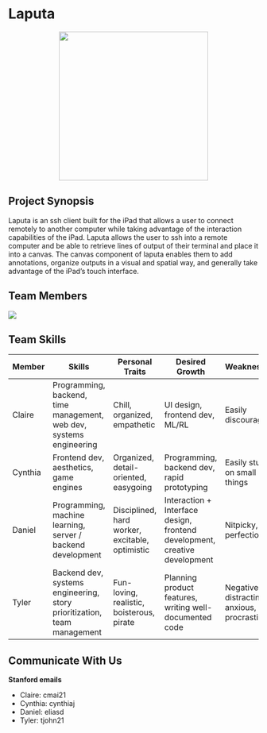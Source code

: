 # Laputa
<p align="center">
  <img src="https://github.com/StanfordCS194/Team6/blob/main/imgs/laputa_logo.png" width="300"/>
 </p>
 
## Project Synopsis
Laputa is an ssh client built for the iPad that allows a user to connect remotely to another computer while taking advantage of the interaction capabilities of the iPad. Laputa allows the user to ssh into a remote computer and be able to retrieve lines of output of their terminal and place it into a canvas. The canvas component of laputa enables them to add annotations, organize outputs in a visual and spatial way, and generally take advantage of the iPad’s touch interface.

## Team Members

![](https://github.com/StanfordCS194/Team6/blob/main/imgs/team_member_images.png)

## Team Skills
| Member  | Skills                                                                  | Personal Traits                                 | Desired Growth                                                              | Weaknesses                                    | Hat Color |
|---------|-------------------------------------------------------------------------|-------------------------------------------------|-----------------------------------------------------------------------------|-----------------------------------------------|-----------|
| Claire  | Programming, backend, time management, web dev, systems engineering    | Chill, organized, empathetic                    | UI design, frontend dev, ML/RL                                             | Easily discouraged                            | White     |
| Cynthia | Frontend dev, aesthetics, game engines                                  | Organized, detail-oriented, easygoing                            | Programming, backend dev, rapid prototyping                                                                 | Easily stuck on small things                  | Blue      |
| Daniel  | Programming, machine learning, server / backend development             | Disciplined, hard worker, excitable, optimistic | Interaction + Interface design, frontend development, creative development | Nitpicky, perfectionist                       | Yellow    |
| Tyler   | Backend dev, systems engineering, story prioritization, team management | Fun-loving, realistic, boisterous, pirate       | Planning product features,  writing well-documented code                    | Negative, distracting, anxious, big procrastinor | Blue      |

## Communicate With Us

**Stanford emails**
- Claire: cmai21
- Cynthia: cynthiaj
- Daniel: eliasd
- Tyler: tjohn21

